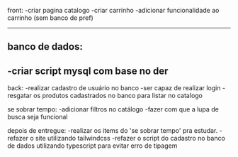 front:
-criar pagina catalogo
-criar carrinho 
-adicionar funcionalidade ao carrinho (sem banco de pref)

----
banco de dados:
--
-criar script mysql com base no der
--
back:
-realizar cadastro de usuário no banco
-ser capaz de realizar login
-resgatar os produtos cadastrados no banco para listar no catalogo

se sobrar tempo:
-adicionar filtros no catálogo
-fazer com que a lupa de busca seja funcional

depois de entregue:
-realizar os items do 'se sobrar tempo' pra estudar.
-refazer o site utilizando tailwindcss
-refazer o script do cadastro no banco de dados utilizando typescript para evitar erro de tipagem